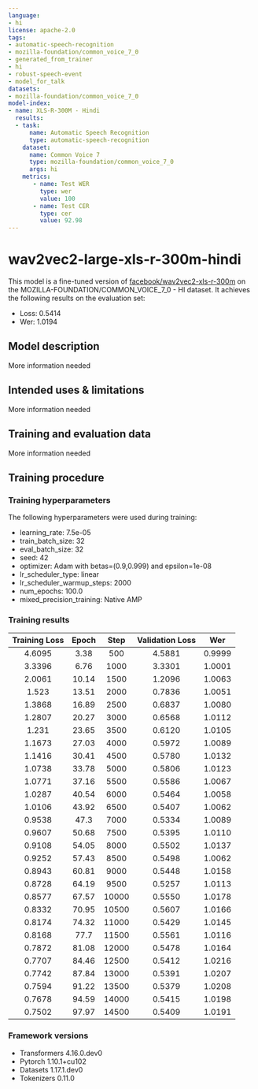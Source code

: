 ```yaml
---
language:
- hi
license: apache-2.0
tags:
- automatic-speech-recognition
- mozilla-foundation/common_voice_7_0
- generated_from_trainer
- hi
- robust-speech-event
- model_for_talk
datasets:
- mozilla-foundation/common_voice_7_0
model-index:
- name: XLS-R-300M - Hindi
  results:
  - task: 
      name: Automatic Speech Recognition 
      type: automatic-speech-recognition
    dataset:
      name: Common Voice 7
      type: mozilla-foundation/common_voice_7_0
      args: hi
    metrics:
       - name: Test WER
         type: wer
         value: 100
       - name: Test CER
         type: cer
         value: 92.98
---
```


<!-- This model card has been generated automatically according to the information the Trainer had access to. You
should probably proofread and complete it, then remove this comment. -->

# wav2vec2-large-xls-r-300m-hindi

This model is a fine-tuned version of [facebook/wav2vec2-xls-r-300m](https://huggingface.co/facebook/wav2vec2-xls-r-300m) on the MOZILLA-FOUNDATION/COMMON_VOICE_7_0 - HI dataset.
It achieves the following results on the evaluation set:
- Loss: 0.5414
- Wer: 1.0194

## Model description

More information needed

## Intended uses & limitations

More information needed

## Training and evaluation data

More information needed

## Training procedure

### Training hyperparameters

The following hyperparameters were used during training:
- learning_rate: 7.5e-05
- train_batch_size: 32
- eval_batch_size: 32
- seed: 42
- optimizer: Adam with betas=(0.9,0.999) and epsilon=1e-08
- lr_scheduler_type: linear
- lr_scheduler_warmup_steps: 2000
- num_epochs: 100.0
- mixed_precision_training: Native AMP

### Training results

| Training Loss | Epoch | Step  | Validation Loss | Wer    |
|:-------------:|:-----:|:-----:|:---------------:|:------:|
| 4.6095        | 3.38  | 500   | 4.5881          | 0.9999 |
| 3.3396        | 6.76  | 1000  | 3.3301          | 1.0001 |
| 2.0061        | 10.14 | 1500  | 1.2096          | 1.0063 |
| 1.523         | 13.51 | 2000  | 0.7836          | 1.0051 |
| 1.3868        | 16.89 | 2500  | 0.6837          | 1.0080 |
| 1.2807        | 20.27 | 3000  | 0.6568          | 1.0112 |
| 1.231         | 23.65 | 3500  | 0.6120          | 1.0105 |
| 1.1673        | 27.03 | 4000  | 0.5972          | 1.0089 |
| 1.1416        | 30.41 | 4500  | 0.5780          | 1.0132 |
| 1.0738        | 33.78 | 5000  | 0.5806          | 1.0123 |
| 1.0771        | 37.16 | 5500  | 0.5586          | 1.0067 |
| 1.0287        | 40.54 | 6000  | 0.5464          | 1.0058 |
| 1.0106        | 43.92 | 6500  | 0.5407          | 1.0062 |
| 0.9538        | 47.3  | 7000  | 0.5334          | 1.0089 |
| 0.9607        | 50.68 | 7500  | 0.5395          | 1.0110 |
| 0.9108        | 54.05 | 8000  | 0.5502          | 1.0137 |
| 0.9252        | 57.43 | 8500  | 0.5498          | 1.0062 |
| 0.8943        | 60.81 | 9000  | 0.5448          | 1.0158 |
| 0.8728        | 64.19 | 9500  | 0.5257          | 1.0113 |
| 0.8577        | 67.57 | 10000 | 0.5550          | 1.0178 |
| 0.8332        | 70.95 | 10500 | 0.5607          | 1.0166 |
| 0.8174        | 74.32 | 11000 | 0.5429          | 1.0145 |
| 0.8168        | 77.7  | 11500 | 0.5561          | 1.0116 |
| 0.7872        | 81.08 | 12000 | 0.5478          | 1.0164 |
| 0.7707        | 84.46 | 12500 | 0.5412          | 1.0216 |
| 0.7742        | 87.84 | 13000 | 0.5391          | 1.0207 |
| 0.7594        | 91.22 | 13500 | 0.5379          | 1.0208 |
| 0.7678        | 94.59 | 14000 | 0.5415          | 1.0198 |
| 0.7502        | 97.97 | 14500 | 0.5409          | 1.0191 |


### Framework versions

- Transformers 4.16.0.dev0
- Pytorch 1.10.1+cu102
- Datasets 1.17.1.dev0
- Tokenizers 0.11.0
